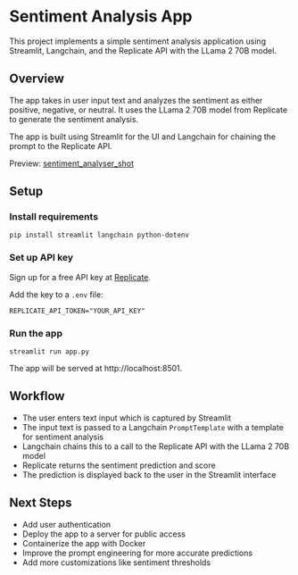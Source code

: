 # Sentiment Analysis App

This project implements a simple sentiment analysis application using Streamlit, Langchain, and the Replicate API with the LLama 2 70B model.

## Overview

The app takes in user input text and analyzes the sentiment as either positive, negative, or neutral. It uses the LLama 2 70B model from Replicate to generate the sentiment analysis.

The app is built using Streamlit for the UI and Langchain for chaining the prompt to the Replicate API.

Preview:
[sentiment_analyser_shot](https://github.com/InsightEdge01/TextClassificationllama2/assets/131486782/6d73a8d2-6648-45c7-b9af-d779c1d190ad)

## Setup

### Install requirements

```
pip install streamlit langchain python-dotenv
```

### Set up API key 

Sign up for a free API key at [Replicate](https://replicate.com/).

Add the key to a `.env` file:

```
REPLICATE_API_TOKEN="YOUR_API_KEY"
```

### Run the app

```
streamlit run app.py
```

The app will be served at http://localhost:8501.

## Workflow

- The user enters text input which is captured by Streamlit
- The input text is passed to a Langchain `PromptTemplate` with a template for sentiment analysis
- Langchain chains this to a call to the Replicate API with the LLama 2 70B model 
- Replicate returns the sentiment prediction and score
- The prediction is displayed back to the user in the Streamlit interface

## Next Steps

- Add user authentication
- Deploy the app to a server for public access
- Containerize the app with Docker
- Improve the prompt engineering for more accurate predictions
- Add more customizations like sentiment thresholds
